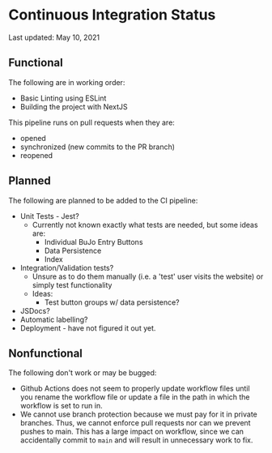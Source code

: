 # Continuous Integration Status
Last updated: May 10, 2021

## Functional
The following are in working order:

* Basic Linting using ESLint
* Building the project with NextJS

This pipeline runs on pull requests when they are:
- opened
- synchronized (new commits to the PR branch)
- reopened

## Planned
The following are planned to be added to the CI pipeline:

* Unit Tests - Jest?
    * Currently not known exactly what tests are needed, but some ideas are:
        - Individual BuJo Entry Buttons
        - Data Persistence
        - Index
* Integration/Validation tests?
    * Unsure as to do them manually (i.e. a 'test' user visits the website) or simply test functionality
    * Ideas:
        - Test button groups w/ data persistence?
* JSDocs?
* Automatic labelling?
* Deployment - have not figured it out yet.

## Nonfunctional
The following don't work or may be bugged:

* Github Actions does not seem to properly update workflow files until you rename the workflow file or update a file in the path in which the workflow is set to run in.
* We cannot use branch protection because we must pay for it in private branches. Thus, we cannot enforce pull requests nor can we prevent pushes to main. This has a large impact on workflow, since we can accidentally commit to `main` and will result in unnecessary work to fix.

